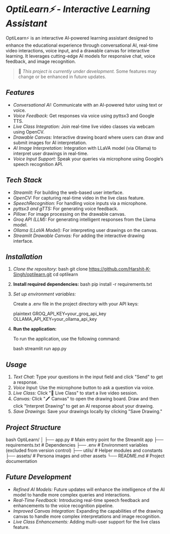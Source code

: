 # *OptiLearn⚡ - Interactive Learning Assistant*

OptiLearn⚡ is an interactive AI-powered learning assistant designed to enhance the educational experience through conversational AI, real-time video interactions, voice input, and a drawable canvas for interactive learning. It leverages cutting-edge AI models for responsive chat, voice feedback, and image recognition.

> 🚧 *This project is currently under development.* Some features may change or be enhanced in future updates.

## *Features*

- *Conversational AI:* Communicate with an AI-powered tutor using text or voice.
- *Voice Feedback:* Get responses via voice using pyttsx3 and Google TTS.
- *Live Class Integration:* Join real-time live video classes via webcam using OpenCV.
- *Drawable Canvas:* Interactive drawing board where users can draw and submit images for AI interpretation.
- *AI Image Interpretation:* Integration with LLaVA model (via Ollama) to interpret user drawings in real-time.
- *Voice Input Support:* Speak your queries via microphone using Google’s speech recognition API.

## *Tech Stack*

- *Streamlit:* For building the web-based user interface.
- *OpenCV:* For capturing real-time video in the live class feature.
- *SpeechRecognition:* For handling voice inputs via a microphone.
- *pyttsx3 and gTTS:* For generating voice feedback.
- *Pillow:* For image processing on the drawable canvas.
- *Groq API (LLM):* For generating intelligent responses from the Llama model.
- *Ollama (LLaVA Model):* For interpreting user drawings on the canvas.
- *Streamlit Drawable Canvas:* For adding the interactive drawing interface.

## *Installation*

1. *Clone the repository:*
   bash
   git clone https://github.com/Harshit-K-Singh/optilearn.git
   cd optilearn

2. **Install required dependencies:**
   bash
   pip install -r requirements.txt

3. *Set up environment variables:*
   
   Create a .env file in the project directory with your API keys:

   plaintext
   GROQ_API_KEY=your_groq_api_key
   OLLAMA_API_KEY=your_ollama_api_key

4. **Run the application:**

   To run the application, use the following command:

   bash
   streamlit run app.py

## *Usage*

1. *Text Chat:* Type your questions in the input field and click "Send" to get a response.
2. *Voice Input:* Use the microphone button to ask a question via voice.
3. *Live Class:* Click "🎥 Live Class" to start a live video session.
4. *Canvas:* Click "🖍 Canvas" to open the drawing board. Draw and then click "Interpret Drawing" to get an AI response about your drawing.
5. *Save Drawings:* Save your drawings locally by clicking "Save Drawing."

## *Project Structure*

   bash
   OptiLearn/
   │
   ├── app.py               # Main entry point for the Streamlit app
   ├── requirements.txt     # Dependencies
   ├── .env                 # Environment variables (excluded from version control)
   ├── utils/               # Helper modules and constants
   ├── assets/              # Persona images and other assets
   └── README.md            # Project documentation
   

## *Future Development*

- *Refined AI Models:* Future updates will enhance the intelligence of the AI model to handle more complex queries and interactions.
- *Real-Time Feedback:* Introducing real-time speech feedback and enhancements to the voice recognition pipeline.
- *Improved Canvas Integration:* Expanding the capabilities of the drawing canvas to handle more complex interpretations and image recognition.
- *Live Class Enhancements:* Adding multi-user support for the live class feature.
